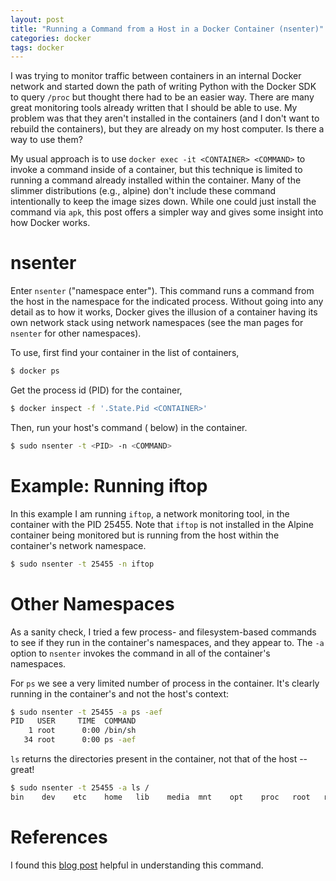 ```yaml
---
layout: post
title: "Running a Command from a Host in a Docker Container (nsenter)"
categories: docker
tags: docker
---
```


I was trying to monitor traffic between containers in an internal Docker network and started down the path of writing Python with the Docker SDK to query `/proc` but thought there had to be an easier way. There are many great monitoring tools already written that I should be able to use. My problem was that they aren't installed in the containers (and I don't want to rebuild the containers), but they are already on my host computer. Is there a way to use them?

My usual approach is to use `docker exec -it <CONTAINER> <COMMAND>` to invoke a command inside of a container, but this technique is limited to running a command already installed within the container. Many of the slimmer distributions (e.g., alpine) don't include these command intentionally to keep the image sizes down. While one could just install the command via `apk`, this post offers a simpler way and gives some insight into how Docker works.

# nsenter
Enter `nsenter` ("namespace enter"). This command runs a command from the host in the namespace for the indicated process. Without going into any detail as to how it works, Docker gives the illusion of a container having its own network stack using network namespaces (see the man pages for `nsenter` for other namespaces).

To use, first find your container in the list of containers,
```bash
$ docker ps
```

Get the process id (PID) for the container,
```bash
$ docker inspect -f '.State.Pid <CONTAINER>'
```

Then, run your host's command (<COMMAND> below) in the container.
```bash
$ sudo nsenter -t <PID> -n <COMMAND>
```

# Example: Running iftop
In this example I am running `iftop`, a network monitoring tool, in the container with the PID 25455. Note that `iftop` is not installed in the Alpine container being monitored but is running from the host within the container's network namespace.

```bash
$ sudo nsenter -t 25455 -n iftop
```

# Other Namespaces
As a sanity check, I tried a few process- and filesystem-based commands to see if they run in the container's namespaces, and they appear to. The `-a` option to `nsenter` invokes the command in all of the container's namespaces.

For `ps` we see a very limited number of process in the container. It's clearly running in the container's and not the host's context:

```bash
$ sudo nsenter -t 25455 -a ps -aef
PID   USER     TIME  COMMAND
    1 root      0:00 /bin/sh
   34 root      0:00 ps -aef
```

`ls` returns the directories present in the container, not that of the host -- great!
```bash
$ sudo nsenter -t 25455 -a ls /
bin    dev    etc    home   lib    media  mnt    opt    proc   root   run    sbin   srv    sys    tmp    usr    var
```

# References
I found this [blog post](https://github.com/jpetazzo/nsenter) helpful in understanding this command.
